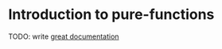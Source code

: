 # Introduction to pure-functions

TODO: write [great documentation](http://jacobian.org/writing/what-to-write/)
